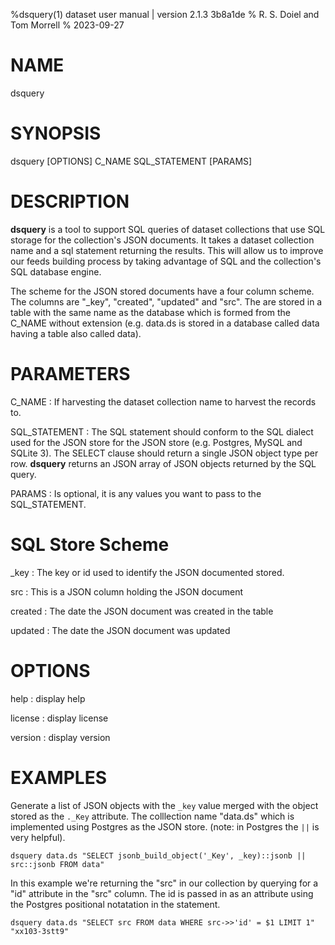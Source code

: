 %dsquery(1) dataset user manual | version 2.1.3 3b8a1de
% R. S. Doiel and Tom Morrell
% 2023-09-27

# NAME

dsquery

# SYNOPSIS

dsquery [OPTIONS] C_NAME SQL_STATEMENT [PARAMS]

# DESCRIPTION

__dsquery__ is a tool to support SQL queries of dataset collections that
use SQL storage for the collection's JSON documents.  It takes a dataset
collection name and a sql statement returning the results. This will allow us
to improve our feeds building process by taking advantage of SQL and the
collection's SQL database engine.

The scheme for the JSON stored documents have a four column scheme. 
The columns are "_key", "created", "updated" and "src". The are stored
in a table with the same name as the database which is formed from the
C_NAME without extension (e.g. data.ds is stored in a database called
data having a table also called data).

# PARAMETERS

C_NAME
: If harvesting the dataset collection name to harvest the records to.

SQL_STATEMENT
: The SQL statement should conform to the SQL dialect used for the
JSON store for the JSON store (e.g.  Postgres, MySQL and SQLite 3).
The SELECT clause should return a single JSON object type per row.
__dsquery__ returns an JSON array of JSON objects returned
by the SQL query.

PARAMS
: Is optional, it is any values you want to pass to the SQL_STATEMENT.

# SQL Store Scheme

_key
: The key or id used to identify the JSON documented stored.

src
: This is a JSON column holding the JSON document

created
: The date the JSON document was created in the table

updated
: The date the JSON document was updated


# OPTIONS

help
: display help

license
: display license

version
: display version


# EXAMPLES

Generate a list of JSON objects with the `_key` value
merged with the object stored as the `._Key` attribute.
The colllection name "data.ds" which is implemented using Postgres
as the JSON store. (note: in Postgres the `||` is very helpful).

~~~
dsquery data.ds "SELECT jsonb_build_object('_Key', _key)::jsonb || src::jsonb FROM data"
~~~

In this example we're returning the "src" in our collection by querying
for a "id" attribute in the "src" column. The id is passed in as an attribute
using the Postgres positional notatation in the statement.

~~~
dsquery data.ds "SELECT src FROM data WHERE src->>'id' = $1 LIMIT 1" "xx103-3stt9"
~~~


